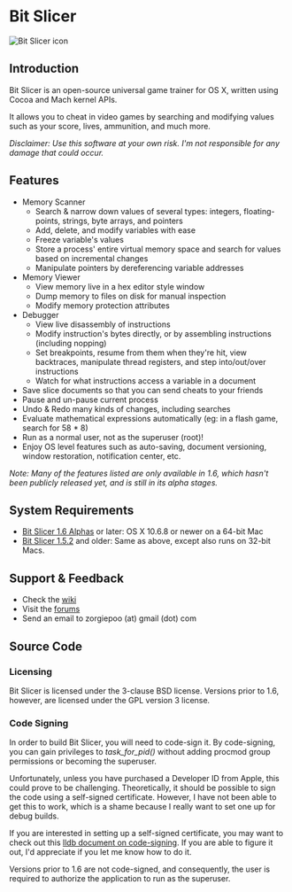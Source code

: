 # Bit Slicer
![Bit Slicer icon](https://dl.dropbox.com/u/10108199/bit_slicer/web_icon.png)

## Introduction
Bit Slicer is an open-source universal game trainer for OS X, written using Cocoa and Mach kernel APIs.

It allows you to cheat in video games by searching and modifying values such as your score, lives, ammunition, and much more.

*Disclaimer: Use this software at your own risk. I'm not responsible for any damage that could occur.*

## Features
* Memory Scanner
	* Search & narrow down values of several types: integers, floating-points, strings, byte arrays, and pointers
	* Add, delete, and modify variables with ease
	* Freeze variable's values
	* Store a process' entire virtual memory space and search for values based on incremental changes
	* Manipulate pointers by dereferencing variable addresses
* Memory Viewer
	* View memory live in a hex editor style window
	* Dump memory to files on disk for manual inspection
	* Modify memory protection attributes
* Debugger
	* View live disassembly of instructions
	* Modify instruction's bytes directly, or by assembling instructions (including nopping)
	* Set breakpoints, resume from them when they're hit, view backtraces, manipulate thread registers, and step into/out/over instructions
	* Watch for what instructions access a variable in a document
* Save slice documents so that you can send cheats to your friends
* Pause and un-pause current process
* Undo & Redo many kinds of changes, including searches
* Evaluate mathematical expressions automatically (eg: in a flash game, search for 58 * 8)
* Run as a normal user, not as the superuser (root)!
* Enjoy OS level features such as auto-saving, document versioning, window restoration, notification center, etc.

*Note: Many of the features listed are only available in 1.6, which hasn't been publicly released yet, and is still in its alpha stages.*


## System Requirements
* [Bit Slicer 1.6 Alphas](downloads/) or later: OS X 10.6.8 or newer on a 64-bit Mac
* [Bit Slicer 1.5.2](downloads/Bit%20Slicer%201.5.2.zip) and older: Same as above, except also runs on 32-bit Macs.

## Support & Feedback
* Check the [wiki](wiki)
* Visit the [forums](http://portingteam.com/forum/157-bit-slicer/)
* Send an email to zorgiepoo (at) gmail (dot) com

## Source Code
### Licensing
Bit Slicer is licensed under the 3-clause BSD license. Versions prior to 1.6, however, are licensed under the GPL version 3 license.

### Code Signing
In order to build Bit Slicer, you will need to code-sign it. By code-signing, you can gain privileges to *task_for_pid()* without adding procmod group permissions or becoming the superuser.

Unfortunately, unless you have purchased a Developer ID from Apple, this could prove to be challenging. Theoretically, it should be possible to sign the code using a self-signed certificate. However, I have not been able to get this to work, which is a shame because I really want to set one up for debug builds.

If you are interested in setting up a self-signed certificate, you may want to check out this [lldb document on code-signing](https://llvm.org/svn/llvm-project/lldb/trunk/docs/code-signing.txt). If you are able to figure it out, I'd appreciate if you let me know how to do it.

Versions prior to 1.6 are not code-signed, and consequently, the user is required to authorize the application to run as the superuser.
